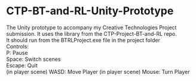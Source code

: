 # CTP-BT-and-RL-Unity-Prototype
The Unity prototype to accompany my Creative Technologies Project submission. It uses the library from the CTP-Project-BT-and-RL repo.  
It should run from the BTRLProject.exe file in the project folder  
Controls:  
P: Pause  
Space: Switch scenes  
Escape: Quit  
(in player scene) WASD: Move Player
(in player scene) Mouse: Turn Player